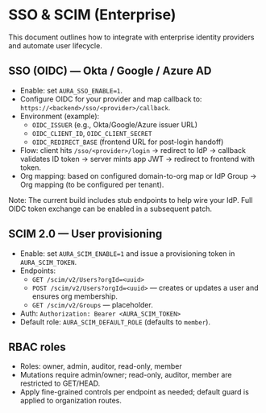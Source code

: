 # SSO & SCIM (Enterprise)

This document outlines how to integrate with enterprise identity providers and automate user lifecycle.

## SSO (OIDC) — Okta / Google / Azure AD

- Enable: set `AURA_SSO_ENABLE=1`.
- Configure OIDC for your provider and map callback to: `https://<backend>/sso/<provider>/callback`.
- Environment (example):
  - `OIDC_ISSUER` (e.g., Okta/Google/Azure issuer URL)
  - `OIDC_CLIENT_ID`, `OIDC_CLIENT_SECRET`
  - `OIDC_REDIRECT_BASE` (frontend URL for post-login handoff)
- Flow: client hits `/sso/<provider>/login` → redirect to IdP → callback validates ID token → server mints app JWT → redirect to frontend with token.
- Org mapping: based on configured domain-to-org map or IdP Group → Org mapping (to be configured per tenant).

Note: The current build includes stub endpoints to help wire your IdP. Full OIDC token exchange can be enabled in a subsequent patch.

## SCIM 2.0 — User provisioning

- Enable: set `AURA_SCIM_ENABLE=1` and issue a provisioning token in `AURA_SCIM_TOKEN`.
- Endpoints:
  - `GET /scim/v2/Users?orgId=<uuid>`
  - `POST /scim/v2/Users?orgId=<uuid>` — creates or updates a user and ensures org membership.
  - `GET /scim/v2/Groups` — placeholder.
- Auth: `Authorization: Bearer <AURA_SCIM_TOKEN>`
- Default role: `AURA_SCIM_DEFAULT_ROLE` (defaults to `member`).

## RBAC roles

- Roles: owner, admin, auditor, read-only, member
- Mutations require admin/owner; read-only, auditor, member are restricted to GET/HEAD.
- Apply fine-grained controls per endpoint as needed; default guard is applied to organization routes.
